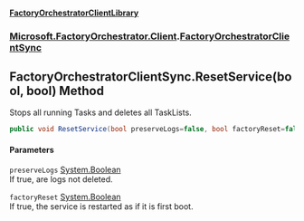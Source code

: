 #### [FactoryOrchestratorClientLibrary](./FactoryOrchestratorClientLibrary.md 'FactoryOrchestratorClientLibrary')
### [Microsoft.FactoryOrchestrator.Client](./Microsoft-FactoryOrchestrator-Client.md 'Microsoft.FactoryOrchestrator.Client').[FactoryOrchestratorClientSync](./Microsoft-FactoryOrchestrator-Client-FactoryOrchestratorClientSync.md 'Microsoft.FactoryOrchestrator.Client.FactoryOrchestratorClientSync')
## FactoryOrchestratorClientSync.ResetService(bool, bool) Method
Stops all running Tasks and deletes all TaskLists.  
```csharp
public void ResetService(bool preserveLogs=false, bool factoryReset=false);
```
#### Parameters
<a name='Microsoft-FactoryOrchestrator-Client-FactoryOrchestratorClientSync-ResetService(bool_bool)-preserveLogs'></a>
`preserveLogs` [System.Boolean](https://docs.microsoft.com/en-us/dotnet/api/System.Boolean 'System.Boolean')  
If true, are logs not deleted.  
  
<a name='Microsoft-FactoryOrchestrator-Client-FactoryOrchestratorClientSync-ResetService(bool_bool)-factoryReset'></a>
`factoryReset` [System.Boolean](https://docs.microsoft.com/en-us/dotnet/api/System.Boolean 'System.Boolean')  
If true, the service is restarted as if it is first boot.  
  
